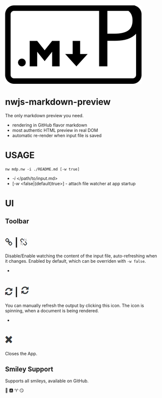 ![](./img/markdown-preview-mark.svg)
# nwjs-markdown-preview

The only markdown preview you need.

- rendering in GitHub flavor markdown
- most authentic HTML preview in real DOM
- automatic re-render when input file is saved

# USAGE
`nw mdp.nw -i ./README.md [-w true]`
- -_i_ \</path/to/input.md\>
- \[-_w_ \<false|(default)true\>\] - attach file watcher at app startup

# UI
## Toolbar
# ![](./img/chain.png) | ![](./img/chain-broken.png)
Disable/Enable watching the content of the input file, auto-refreshing when it changes.
Enabled by default, which can be overriden with `-w false`.

-

# ![](./img/refresh.png) | ![](./img/refresh-spin.gif)
You can manually refresh the output by clicking this icon.
The icon is spinning, when a document is being rendered.

-

# ![](./img/times.png)
Closes the App.

## Smiley Support
Supports all smileys, available on GitHub.

:1st_place_medal: :a: :aries: :smirk:
